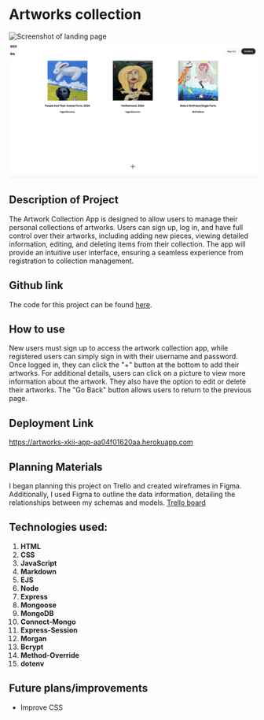 # Artworks collection

![Screenshot of landing page](./public/assets/landing_page.png)
![Screenshot of landing page](./public/assets/artworks.png)

## Description of Project

The Artwork Collection App is designed to allow users to manage their personal collections of artworks. Users can sign up, log in, and have full control over their artworks, including adding new pieces, viewing detailed information, editing, and deleting items from their collection. The app will provide an intuitive user interface, ensuring a seamless experience from registration to collection management.


## Github link

The code for this project can be found [here](https://github.com/itsxavchen/artworks-project-2).

## How to use

New users must sign up to access the artwork collection app, while registered users can simply sign in with their username and password. Once logged in, they can click the "+" button at the bottom to add their artworks. For additional details, users can click on a picture to view more information about the artwork. They also have the option to edit or delete their artworks. The "Go Back" button allows users to return to the previous page.

## Deployment Link

https://artworks-xkii-app-aa04f01620aa.herokuapp.com

## Planning Materials

I began planning this project on Trello and created wireframes in Figma. Additionally, I used Figma to outline the data information, detailing the relationships between my schemas and models.
[Trello board](https://trello.com/invite/b/6725c0a03e2b237bd844aab2/ATTI52289fd9b562e3cc4ed3fa4b6622d2460C6C9A25/art-collection-app-project-plan)

## Technologies used:

1. **HTML**
2. **CSS**
3. **JavaScript**
4. **Markdown**
5. **EJS**
6. **Node**
7. **Express**
8. **Mongoose**
9. **MongoDB**
10. **Connect-Mongo**
11. **Express-Session**
12. **Morgan**
13. **Bcrypt**
14. **Method-Override**
15. **dotenv**

## Future plans/improvements

* Improve CSS